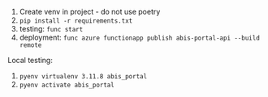 1. Create venv in project - do not use poetry
2. `pip install -r requirements.txt`
3. testing: `func start`
4. deployment: `func azure functionapp publish abis-portal-api --build remote`

Local testing:

1. `pyenv virtualenv 3.11.8 abis_portal` 
2. `pyenv activate abis_portal`